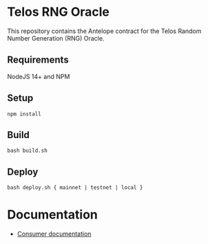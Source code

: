 # Telos RNG Oracle

This repository contains the Antelope contract for the Telos Random Number Generation (RNG) Oracle.

## Requirements

NodeJS 14+ and NPM

## Setup

`npm install`

## Build

`bash build.sh`

## Deploy

`bash deploy.sh { mainnet | testnet | local }`

# Documentation

- [Consumer documentation](https://github.com/telosnetwork/telos-oracle-rng/docs/Consumer.md)
